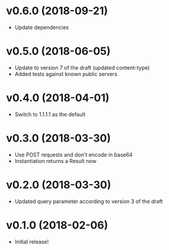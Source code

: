 # v0.6.0 (2018-09-21)

* Update dependencies

# v0.5.0 (2018-06-05)

* Update to version 7 of the draft (updated content-type)
* Added tests against known public servers

# v0.4.0 (2018-04-01)

* Switch to 1.1.1.1 as the default

# v0.3.0 (2018-03-30)

* Use POST requests and don't encode in base64
* Instantiation returns a Result now

# v0.2.0 (2018-03-30)

* Updated query parameter according to version 3 of the draft

# v0.1.0 (2018-02-06)

* Initial release!
